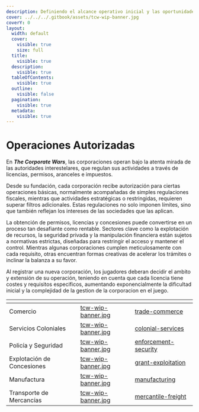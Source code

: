 ```yaml
---
description: Definiendo el alcance operativo inicial y las oportunidades estratégicas.
cover: ../../../.gitbook/assets/tcw-wip-banner.jpg
coverY: 0
layout:
  width: default
  cover:
    visible: true
    size: full
  title:
    visible: true
  description:
    visible: true
  tableOfContents:
    visible: true
  outline:
    visible: false
  pagination:
    visible: true
  metadata:
    visible: true
---
```


# Operaciones Autorizadas

En _**The Corporate Wars**_, las corporaciones operan bajo la atenta mirada de las autoridades interestelares, que regulan sus actividades a través de licencias, permisos, aranceles e impuestos.

Desde su fundación, cada corporación recibe autorización para ciertas operaciones básicas, normalmente acompañadas de simples regulaciones fiscales, mientras que actividades estratégicas o restringidas, requieren superar filtros adicionales. Estas regulaciones no solo imponen límites, sino que también reflejan los intereses de las sociedades que las aplican.

La obtención de permisos, licencias y concesiones puede convertirse en un proceso tan desafiante como rentable. Sectores clave como la explotación de recursos, la seguridad privada y la manipulación financiera están sujetos a normativas estrictas, diseñadas para restringir el acceso y mantener el control. Mientras algunas corporaciones cumplen meticulosamente con cada requisito, otras encuentran formas creativas de acelerar los trámites o inclinar la balanza a su favor.

Al registrar una nueva corporación, los jugadores deberan decidir el ambito y extensión de su operación, teniendo en cuenta que cada licencia tiene costes y requisitos especificos, aumentando exponencialmente la dificultad inicial y la complejidad de la gestion de la corporacion en el juego.

<table data-view="cards"><thead><tr><th></th><th data-hidden data-card-cover data-type="files"></th><th data-hidden data-card-target data-type="content-ref"></th></tr></thead><tbody><tr><td>Comercio</td><td><a href="../../../.gitbook/assets/tcw-wip-banner.jpg">tcw-wip-banner.jpg</a></td><td><a href="trade-commerce/">trade-commerce</a></td></tr><tr><td>Servicios Coloniales</td><td><a href="../../../.gitbook/assets/tcw-wip-banner.jpg">tcw-wip-banner.jpg</a></td><td><a href="colonial-services/">colonial-services</a></td></tr><tr><td>Policía y Seguridad</td><td><a href="../../../.gitbook/assets/tcw-wip-banner.jpg">tcw-wip-banner.jpg</a></td><td><a href="enforcement-security/">enforcement-security</a></td></tr><tr><td>Explotación de Concesiones</td><td><a href="../../../.gitbook/assets/tcw-wip-banner.jpg">tcw-wip-banner.jpg</a></td><td><a href="grant-exploitation/">grant-exploitation</a></td></tr><tr><td>Manufactura</td><td><a href="../../../.gitbook/assets/tcw-wip-banner.jpg">tcw-wip-banner.jpg</a></td><td><a href="manufacturing/">manufacturing</a></td></tr><tr><td>Transporte de Mercancías</td><td><a href="../../../.gitbook/assets/tcw-wip-banner.jpg">tcw-wip-banner.jpg</a></td><td><a href="mercantile-freight/">mercantile-freight</a></td></tr></tbody></table>
